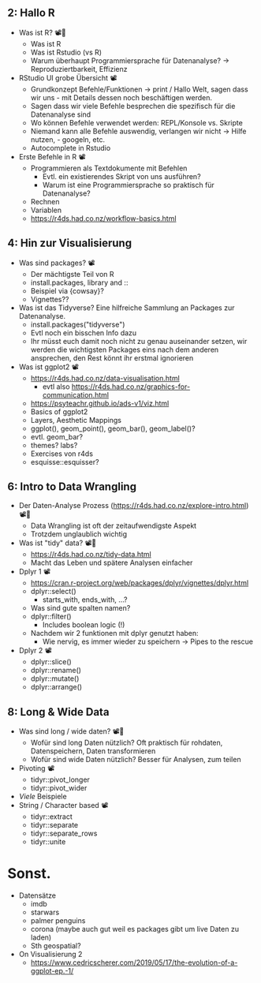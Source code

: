  ## 2: Hallo R 
- Was ist R? 📽🛝
	- Was ist R
	- Was ist Rstudio (vs R)
	- Warum überhaupt Programmiersprache für Datenanalyse? -> Reproduziertbarkeit, Effizienz
- RStudio UI grobe Übersicht 📽
	- Grundkonzept Befehle/Funktionen -> print / Hallo Welt, sagen dass wir uns - mit Details dessen noch beschäftigen werden.
	- Sagen dass wir viele Befehle besprechen die spezifisch für die Datenanalyse sind
	- Wo können Befehle verwendet werden: REPL/Konsole vs. Skripte
	- Niemand kann alle Befehle auswendig, verlangen wir nicht -> Hilfe nutzen, - googeln, etc.
	- Autocomplete in Rstudio
- Erste Befehle in R 📽
	- Programmieren als Textdokumente mit Befehlen
		- Evtl. ein existierendes Skript von uns ausführen?
		- Warum ist eine Programmiersprache so praktisch für Datenanalyse?
	- Rechnen
	- Variablen
	- https://r4ds.had.co.nz/workflow-basics.html
## 4: Hin zur Visualisierung
- Was sind packages? 📽
	- Der mächtigste Teil von R
	- install.packages, library and ::
	- Beispiel via {cowsay}?
	- Vignettes??
- Was ist das Tidyverse? Eine hilfreiche Sammlung an Packages zur Datenanalyse.
	- install.packages("tidyverse")
	- Evtl noch ein bisschen Info dazu
	- Ihr müsst euch damit noch nicht zu genau auseinander setzen, wir werden die wichtigsten Packages eins nach dem anderen ansprechen, den Rest könnt ihr erstmal ignorieren
- Was ist ggplot2 📽
	- https://r4ds.had.co.nz/data-visualisation.html
		- evtl also https://r4ds.had.co.nz/graphics-for-communication.html
	- https://psyteachr.github.io/ads-v1/viz.html
	- Basics of ggplot2
	- Layers, Aesthetic Mappings
	- ggplot(), geom_point(), geom_bar(), geom_label()?
	- evtl. geom_bar?
	- themes? labs?
	- Exercises von r4ds
	- esquisse::esquisser?
## 6: Intro to Data Wrangling 
- Der Daten-Analyse Prozess (https://r4ds.had.co.nz/explore-intro.html) 📽🛝
	- Data Wrangling ist oft der zeitaufwendigste Aspekt
	- Trotzdem unglaublich wichtig
- Was ist "tidy" data? 📽🛝
	- https://r4ds.had.co.nz/tidy-data.html
	- Macht das Leben und spätere Analysen einfacher
- Dplyr 1 📽
	- https://cran.r-project.org/web/packages/dplyr/vignettes/dplyr.html
	- dplyr::select()
		- starts_with, ends_with, ...?
	- Was sind gute spalten namen?
	- dplyr::filter()
		- Includes boolean logic (!)
	- Nachdem wir 2 funktionen mit dplyr genutzt haben:
		- Wie nervig, es immer wieder zu speichern -> Pipes to the rescue
- Dplyr 2 📽
	- dplyr::slice()
	- dplyr::rename()
	- dplyr::mutate()
	- dplyr::arrange()
## 8: Long & Wide Data
- Was sind long / wide daten? 📽🛝
	- Wofür sind long Daten nützlich? Oft praktisch für rohdaten, Datenspeichern, Daten transformieren
	- Wofür sind wide Daten nützlich? Besser für Analysen, zum teilen
- Pivoting 📽
	- tidyr::pivot_longer
	- tidyr::pivot_wider
- *Viele* Beispiele
- String / Character based 📽
	- tidyr::extract
	- tidyr::separate
	- tidyr::separate_rows
	- tidyr::unite


# Sonst.
- Datensätze
	- imdb
	- starwars
	- palmer penguins
	- corona (maybe auch gut weil es packages gibt um live Daten zu laden)
	- Sth geospatial?
- On Visualisierung 2
	- https://www.cedricscherer.com/2019/05/17/the-evolution-of-a-ggplot-ep.-1/